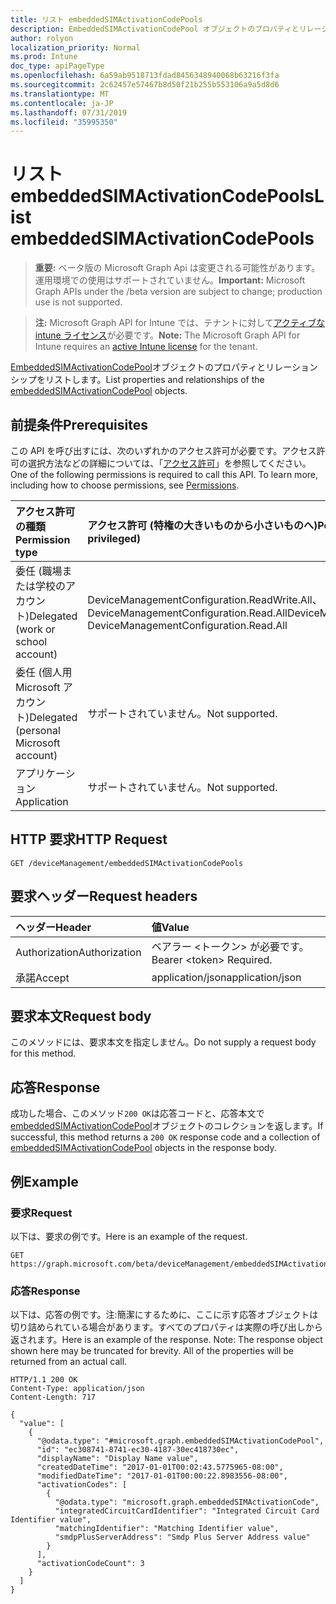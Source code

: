 ```yaml
---
title: リスト embeddedSIMActivationCodePools
description: EmbeddedSIMActivationCodePool オブジェクトのプロパティとリレーションシップをリストします。
author: rolyon
localization_priority: Normal
ms.prod: Intune
doc_type: apiPageType
ms.openlocfilehash: 6a59ab9518713fdad8456348940068b63216f3fa
ms.sourcegitcommit: 2c62457e57467b8d50f21b255b553106a9a5d8d6
ms.translationtype: MT
ms.contentlocale: ja-JP
ms.lasthandoff: 07/31/2019
ms.locfileid: "35995350"
---
```

# <a name="list-embeddedsimactivationcodepools"></a><span data-ttu-id="bfbbd-103">リスト embeddedSIMActivationCodePools</span><span class="sxs-lookup"><span data-stu-id="bfbbd-103">List embeddedSIMActivationCodePools</span></span>

> <span data-ttu-id="bfbbd-104">**重要:** ベータ版の Microsoft Graph Api は変更される可能性があります。運用環境での使用はサポートされていません。</span><span class="sxs-lookup"><span data-stu-id="bfbbd-104">**Important:** Microsoft Graph APIs under the /beta version are subject to change; production use is not supported.</span></span>

> <span data-ttu-id="bfbbd-105">**注:** Microsoft Graph API for Intune では、テナントに対して[アクティブな intune ライセンス](https://go.microsoft.com/fwlink/?linkid=839381)が必要です。</span><span class="sxs-lookup"><span data-stu-id="bfbbd-105">**Note:** The Microsoft Graph API for Intune requires an [active Intune license](https://go.microsoft.com/fwlink/?linkid=839381) for the tenant.</span></span>

<span data-ttu-id="bfbbd-106">[EmbeddedSIMActivationCodePool](../resources/intune-esim-embeddedsimactivationcodepool.md)オブジェクトのプロパティとリレーションシップをリストします。</span><span class="sxs-lookup"><span data-stu-id="bfbbd-106">List properties and relationships of the [embeddedSIMActivationCodePool](../resources/intune-esim-embeddedsimactivationcodepool.md) objects.</span></span>

## <a name="prerequisites"></a><span data-ttu-id="bfbbd-107">前提条件</span><span class="sxs-lookup"><span data-stu-id="bfbbd-107">Prerequisites</span></span>
<span data-ttu-id="bfbbd-p101">この API を呼び出すには、次のいずれかのアクセス許可が必要です。アクセス許可の選択方法などの詳細については、「[アクセス許可](/graph/permissions-reference)」を参照してください。</span><span class="sxs-lookup"><span data-stu-id="bfbbd-p101">One of the following permissions is required to call this API. To learn more, including how to choose permissions, see [Permissions](/graph/permissions-reference).</span></span>

|<span data-ttu-id="bfbbd-110">アクセス許可の種類</span><span class="sxs-lookup"><span data-stu-id="bfbbd-110">Permission type</span></span>|<span data-ttu-id="bfbbd-111">アクセス許可 (特権の大きいものから小さいものへ)</span><span class="sxs-lookup"><span data-stu-id="bfbbd-111">Permissions (from most to least privileged)</span></span>|
|:---|:---|
|<span data-ttu-id="bfbbd-112">委任 (職場または学校のアカウント)</span><span class="sxs-lookup"><span data-stu-id="bfbbd-112">Delegated (work or school account)</span></span>|<span data-ttu-id="bfbbd-113">DeviceManagementConfiguration.ReadWrite.All、DeviceManagementConfiguration.Read.All</span><span class="sxs-lookup"><span data-stu-id="bfbbd-113">DeviceManagementConfiguration.ReadWrite.All, DeviceManagementConfiguration.Read.All</span></span>|
|<span data-ttu-id="bfbbd-114">委任 (個人用 Microsoft アカウント)</span><span class="sxs-lookup"><span data-stu-id="bfbbd-114">Delegated (personal Microsoft account)</span></span>|<span data-ttu-id="bfbbd-115">サポートされていません。</span><span class="sxs-lookup"><span data-stu-id="bfbbd-115">Not supported.</span></span>|
|<span data-ttu-id="bfbbd-116">アプリケーション</span><span class="sxs-lookup"><span data-stu-id="bfbbd-116">Application</span></span>|<span data-ttu-id="bfbbd-117">サポートされていません。</span><span class="sxs-lookup"><span data-stu-id="bfbbd-117">Not supported.</span></span>|

## <a name="http-request"></a><span data-ttu-id="bfbbd-118">HTTP 要求</span><span class="sxs-lookup"><span data-stu-id="bfbbd-118">HTTP Request</span></span>
<!-- {
  "blockType": "ignored"
}
-->
``` http
GET /deviceManagement/embeddedSIMActivationCodePools
```

## <a name="request-headers"></a><span data-ttu-id="bfbbd-119">要求ヘッダー</span><span class="sxs-lookup"><span data-stu-id="bfbbd-119">Request headers</span></span>
|<span data-ttu-id="bfbbd-120">ヘッダー</span><span class="sxs-lookup"><span data-stu-id="bfbbd-120">Header</span></span>|<span data-ttu-id="bfbbd-121">値</span><span class="sxs-lookup"><span data-stu-id="bfbbd-121">Value</span></span>|
|:---|:---|
|<span data-ttu-id="bfbbd-122">Authorization</span><span class="sxs-lookup"><span data-stu-id="bfbbd-122">Authorization</span></span>|<span data-ttu-id="bfbbd-123">ベアラー &lt;トークン&gt; が必要です。</span><span class="sxs-lookup"><span data-stu-id="bfbbd-123">Bearer &lt;token&gt; Required.</span></span>|
|<span data-ttu-id="bfbbd-124">承諾</span><span class="sxs-lookup"><span data-stu-id="bfbbd-124">Accept</span></span>|<span data-ttu-id="bfbbd-125">application/json</span><span class="sxs-lookup"><span data-stu-id="bfbbd-125">application/json</span></span>|

## <a name="request-body"></a><span data-ttu-id="bfbbd-126">要求本文</span><span class="sxs-lookup"><span data-stu-id="bfbbd-126">Request body</span></span>
<span data-ttu-id="bfbbd-127">このメソッドには、要求本文を指定しません。</span><span class="sxs-lookup"><span data-stu-id="bfbbd-127">Do not supply a request body for this method.</span></span>

## <a name="response"></a><span data-ttu-id="bfbbd-128">応答</span><span class="sxs-lookup"><span data-stu-id="bfbbd-128">Response</span></span>
<span data-ttu-id="bfbbd-129">成功した場合、このメソッド`200 OK`は応答コードと、応答本文で[embeddedSIMActivationCodePool](../resources/intune-esim-embeddedsimactivationcodepool.md)オブジェクトのコレクションを返します。</span><span class="sxs-lookup"><span data-stu-id="bfbbd-129">If successful, this method returns a `200 OK` response code and a collection of [embeddedSIMActivationCodePool](../resources/intune-esim-embeddedsimactivationcodepool.md) objects in the response body.</span></span>

## <a name="example"></a><span data-ttu-id="bfbbd-130">例</span><span class="sxs-lookup"><span data-stu-id="bfbbd-130">Example</span></span>

### <a name="request"></a><span data-ttu-id="bfbbd-131">要求</span><span class="sxs-lookup"><span data-stu-id="bfbbd-131">Request</span></span>
<span data-ttu-id="bfbbd-132">以下は、要求の例です。</span><span class="sxs-lookup"><span data-stu-id="bfbbd-132">Here is an example of the request.</span></span>
``` http
GET https://graph.microsoft.com/beta/deviceManagement/embeddedSIMActivationCodePools
```

### <a name="response"></a><span data-ttu-id="bfbbd-133">応答</span><span class="sxs-lookup"><span data-stu-id="bfbbd-133">Response</span></span>
<span data-ttu-id="bfbbd-p102">以下は、応答の例です。注:簡潔にするために、ここに示す応答オブジェクトは切り詰められている場合があります。すべてのプロパティは実際の呼び出しから返されます。</span><span class="sxs-lookup"><span data-stu-id="bfbbd-p102">Here is an example of the response. Note: The response object shown here may be truncated for brevity. All of the properties will be returned from an actual call.</span></span>
``` http
HTTP/1.1 200 OK
Content-Type: application/json
Content-Length: 717

{
  "value": [
    {
      "@odata.type": "#microsoft.graph.embeddedSIMActivationCodePool",
      "id": "ec308741-8741-ec30-4187-30ec418730ec",
      "displayName": "Display Name value",
      "createdDateTime": "2017-01-01T00:02:43.5775965-08:00",
      "modifiedDateTime": "2017-01-01T00:00:22.8983556-08:00",
      "activationCodes": [
        {
          "@odata.type": "microsoft.graph.embeddedSIMActivationCode",
          "integratedCircuitCardIdentifier": "Integrated Circuit Card Identifier value",
          "matchingIdentifier": "Matching Identifier value",
          "smdpPlusServerAddress": "Smdp Plus Server Address value"
        }
      ],
      "activationCodeCount": 3
    }
  ]
}
```





